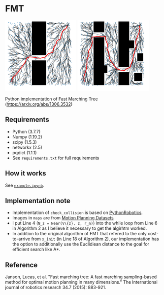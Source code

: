 # FMT

![result1](assets/result1.png) ![result2](assets/result2.png)

Python implementation of Fast Marching Tree (https://arxiv.org/abs/1306.3532)

## Requirements
- Python (3.7.7)
- Numpy (1.19.2)
- scipy (1.5.3)
- networkx (2.5)
- pqdict (1.1.1)
- See `requirements.txt` for full requirements

## How it works
See [`example.ipynb`](https://github.com/yonetaniryo/fmt/blob/main/example.ipynb).

## Implementation note
- Implementation of `check_collision` is based on [PythonRobotics](https://github.com/AtsushiSakai/PythonRobotics).
- Images in `maps` are from [Motion Planning Datasets](https://github.com/mohakbhardwaj/motion_planning_datasets)
- I put Line 4 (`N_z = Near(V\{z}, z, r_n)`) into the while loop from Line 6 in Algorithm 2 as I believe it necessary to get the algirhtm worked.
- In addition to the original algorithm of FMT that refered to the only cost-to-arrive from `x_init` (in Line 18 of Algorithm 2), our implementation has the option to additionally use the Euclidiean distance to the goal for efficient search like A*.

## Reference

Janson, Lucas, et al. "Fast marching tree: A fast marching sampling-based method for optimal motion planning in many dimensions." The International journal of robotics research 34.7 (2015): 883-921.